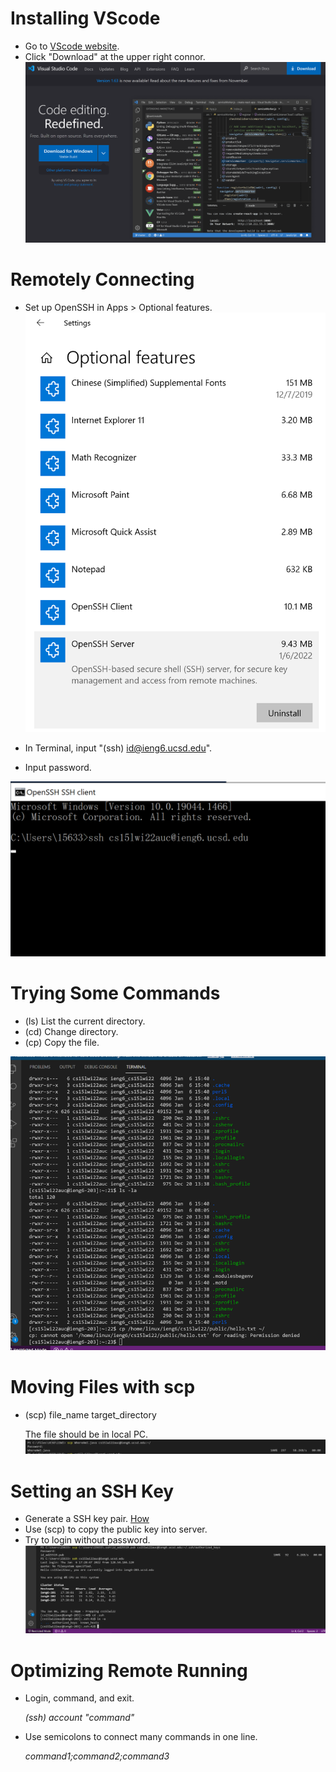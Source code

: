 # **Installing VScode**
* Go to [VScode website](https://code.visualstudio.com/).
* Click "Download" at the upper right connor.
![Image](https://github.com/litianqing2887/cse15l-lab-reports/blob/main/VScode.png?raw=true)


# **Remotely Connecting**
* Set up OpenSSH in Apps > Optional features. 
![Image](https://github.com/litianqing2887/cse15l-lab-reports/blob/main/Open%20ssh.png?raw=true)

* In Terminal, input "(ssh) id@ieng6.ucsd.edu".
* Input password.

![Image](https://raw.githubusercontent.com/litianqing2887/cse15l-lab-reports/c628b3e908447ecbaec2de8679f89faa8dfbd55e/ssh.png)



# **Trying Some Commands**
* (ls) List the current directory.
* (cd) Change directory.
* (cp) Copy the file. 

![Image](https://github.com/litianqing2887/cse15l-lab-reports/blob/main/command.png?raw=true)

# **Moving Files with scp**
* (scp) file_name target_directory

  The file should be in local PC.
![Image](https://github.com/litianqing2887/cse15l-lab-reports/blob/main/scp.png?raw=true)


# **Setting an SSH Key**
* Generate a SSH key pair. [How](https://docs.microsoft.com/en-us/windows-server/administration/openssh/openssh_keymanagement#user-key-generation)
* Use (scp) to copy the public key into server.
* Try to login without password.
![Image](https://github.com/litianqing2887/cse15l-lab-reports/blob/main/ssh%20key.png?raw=true)


# **Optimizing Remote Running**
* Login, command, and exit.

  *(ssh) account "command"*
* Use semicolons to connect many commands in one line.

  *command1;command2;command3*
